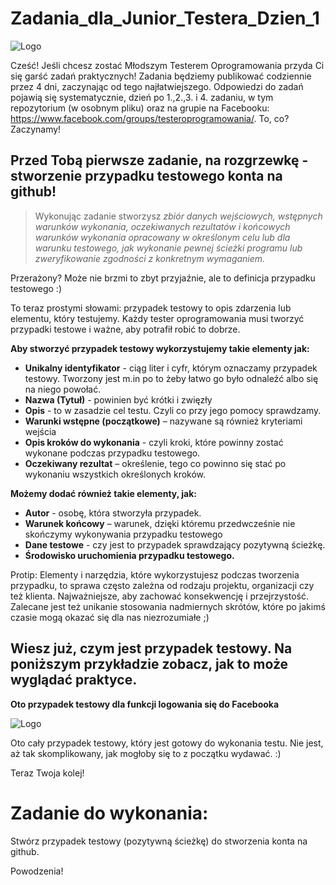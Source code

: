 
# Zadania_dla_Junior_Testera_Dzien_1


<img alt="Logo" src="https://blog.testuj.pl/wp-content/uploads/2018/07/testujpl_logo.png">

Cześć! 
Jeśli chcesz zostać Młodszym Testerem Oprogramowania przyda Ci się garść zadań praktycznych! 
Zadania będziemy publikować codziennie przez 4 dni, zaczynając od tego najłatwiejszego. 
Odpowiedzi do zadań pojawią się systematycznie, dzień po 1.,2.,3. i 4. zadaniu, w tym repozytorium (w osobnym pliku) oraz na grupie na Facebooku: https://www.facebook.com/groups/testeroprogramowania/. 
To, co? Zaczynamy!



## Przed Tobą pierwsze zadanie, na rozgrzewkę - stworzenie przypadku testowego konta na github!  

> Wykonując zadanie stworzysz *zbiór danych wejściowych, wstępnych warunków wykonania, oczekiwanych rezultatów i końcowych warunków  wykonania opracowany w określonym celu lub dla warunku testowego, jak wykonanie pewnej ścieżki programu lub zweryfikowanie zgodności z konkretnym wymaganiem.* 


Przerażony?
Może nie brzmi to zbyt przyjaźnie, ale to definicja przypadku testowego :)

To teraz prostymi słowami: przypadek testowy to opis zdarzenia lub elementu, który testujemy. Każdy tester oprogramowania musi tworzyć przypadki testowe i ważne, aby potrafił robić to dobrze.



**Aby stworzyć przypadek testowy wykorzystujemy takie elementy jak:**

* **Unikalny identyfikator** - ciąg liter i cyfr, którym oznaczamy przypadek testowy. Tworzony jest m.in po to żeby łatwo go było odnaleźć albo się na niego powołać.
* **Nazwa (Tytuł)**  - powinien być krótki i zwięzły 
* **Opis** - to w zasadzie cel testu. Czyli co przy jego pomocy sprawdzamy.  
* **Warunki wstępne (początkowe)** – nazywane są również kryteriami wejścia
* **Opis kroków do wykonania** - czyli kroki, które powinny zostać wykonane podczas przypadku testowego.
* **Oczekiwany rezultat** – określenie, tego co powinno się stać po wykonaniu wszystkich określonych kroków.


**Możemy dodać również takie elementy, jak:**

* **Autor** - osobę, która stworzyła przypadek.
* **Warunek końcowy** – warunek, dzięki któremu przedwcześnie nie skończymy wykonywania przypadku testowego
* **Dane testowe** - czy jest to przypadek sprawdzający pozytywną ścieżkę.
* **Środowisko uruchomienia przypadku testowego.**

 
Protip: Elementy i narzędzia, które wykorzystujesz podczas tworzenia przypadku, to sprawa często zależna od rodzaju projektu, organizacji czy też klienta. Najważniejsze, aby zachować konsekwencję i przejrzystość. Zalecane jest też unikanie stosowania nadmiernych skrótów, które po jakimś czasie mogą okazać się dla nas niezrozumiałe ;)



## Wiesz już, czym jest przypadek testowy. Na poniższym przykładzie zobacz, jak to może wyglądać praktyce.



**Oto przypadek testowy dla funkcji logowania się do Facebooka**

<img alt="Logo" src="https://testuj.pl/wp-content/uploads/2018/07/przypadek-testowy-testuj.jpg">



Oto cały przypadek testowy, który jest gotowy do wykonania testu.
Nie jest, aż tak skomplikowany, jak mogłoby się to z początku wydawać. :)

Teraz Twoja kolej!

# Zadanie do wykonania:
Stwórz przypadek testowy (pozytywną ścieżkę) do stworzenia konta na github.  

Powodzenia!

